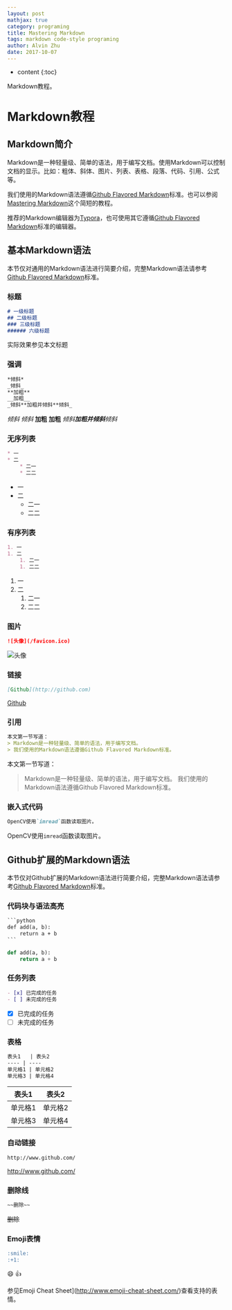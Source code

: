 ```yaml
---
layout: post
mathjax: true
category: programing
title: Mastering Markdown
tags: markdown code-style programing
author: Alvin Zhu
date: 2017-10-07
---
```


* content
{:toc}

Markdown教程。





# Markdown教程

## Markdown简介

Markdown是一种轻量级、简单的语法，用于编写文档。使用Markdown可以控制文档的显示。比如：粗体、斜体、图片、列表、表格、段落、代码、引用、公式等。

我们使用的Markdown语法遵循[Github Flavored Markdown](https://github.github.com/gfm/)标准。也可以参阅[Mastering Markdown](https://guides.github.com/features/mastering-markdown/)这个简短的教程。

推荐的Markdown编辑器为[Typora](https://typora.io/)，也可使用其它遵循[Github Flavored Markdown](https://github.github.com/gfm/)标准的编辑器。

## 基本Markdown语法

本节仅对通用的Markdown语法进行简要介绍，完整Markdown语法请参考[Github Flavored Markdown](https://github.github.com/gfm/)标准。

### 标题

```markdown
# 一级标题
## 二级标题
### 三级标题
###### 六级标题
```

实际效果参见本文标题

### 强调

```markdown
*倾斜*
_倾斜_
**加粗**
__加粗__
_倾斜**加粗并倾斜**倾斜_
```

*倾斜*
_倾斜_
**加粗**
__加粗__
_倾斜**加粗并倾斜**倾斜_

### 无序列表

```markdown
* 一
* 二
	* 二一
	* 二二
```

* 一
* 二
  * 二一
  * 二二

### 有序列表


```markdown
1. 一
1. 二
	1. 二一
	1. 二二
```

1. 一
2. 二
   1. 二一
   2. 二二

### 图片

```markdown
![头像](/favicon.ico)
```

![头像](/favicon.ico)

### 链接

```markdown
[Github](http://github.com)
```

[Github](http://github.com)

### 引用

```markdown
本文第一节写道：
> Markdown是一种轻量级、简单的语法，用于编写文档。
> 我们使用的Markdown语法遵循Github Flavored Markdown标准。
```
本文第一节写道：
> Markdown是一种轻量级、简单的语法，用于编写文档。
> 我们使用的Markdown语法遵循Github Flavored Markdown标准。

### 嵌入式代码

```markdown
OpenCV使用`imread`函数读取图片。
```

OpenCV使用`imread`函数读取图片。

## Github扩展的Markdown语法

本节仅对Github扩展的Markdown语法进行简要介绍，完整Markdown语法请参考[Github Flavored Markdown](https://github.github.com/gfm/)标准。

### 代码块与语法高亮

```markdown
​```python
def add(a, b):
	return a + b
​```
```

```python
def add(a, b):
	return a + b
```
### 任务列表

```markdown
- [x] 已完成的任务
- [ ] 未完成的任务
```

- [x] 已完成的任务
- [ ] 未完成的任务

### 表格

```markdown
表头1   | 表头2
---- | ----
单元格1 | 单元格2
单元格3 | 单元格4
```

| 表头1  | 表头2  |
| ---- | ---- |
| 单元格1 | 单元格2 |
| 单元格3 | 单元格4 |

### 自动链接

```markdown
http://www.github.com/
```

http://www.github.com/

### 删除线

```markdown
~~删除~~
```

~~删除~~

### Emoji表情

```markdown
:smile:
:+1:
```

:smile:
:+1:

参见Emoji Cheat Sheet](http://www.emoji-cheat-sheet.com/)查看支持的表情。
